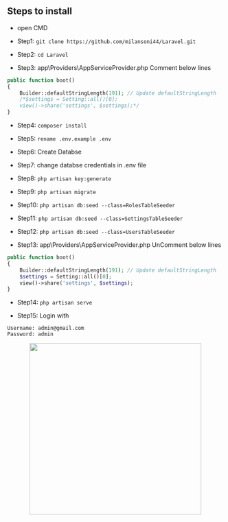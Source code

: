 ## Steps to install

- open CMD

- Step1: `git clone https://github.com/milansoni44/Laravel.git`

- Step2: `cd Laravel`

- Step3:
app\Providers\AppServiceProvider.php
Comment below lines
```php
public function boot()
{
    Builder::defaultStringLength(191); // Update defaultStringLength
    /*$settings = Setting::all()[0];
    view()->share('settings', $settings);*/
}
```

- Step4: `composer install`

- Step5: `rename .env.example .env`

- Step6: Create Databse 

- Step7: change databse credentials in .env file

- Step8: `php artisan key:generate`
- Step9: `php artisan migrate`

- Step10: `php artisan db:seed --class=RolesTableSeeder`
- Step11: `php artisan db:seed --class=SettingsTableSeeder`
- Step12: `php artisan db:seed --class=UsersTableSeeder`

- Step13: 
app\Providers\AppServiceProvider.php
UnComment below lines
```php
public function boot()
{
    Builder::defaultStringLength(191); // Update defaultStringLength
    $settings = Setting::all()[0];
    view()->share('settings', $settings);
}
```

- Step14: 
`php artisan serve`

- Step15:
Login with  
```
Username: admin@gmail.com  
Password: admin 
```

<p align="center"><img src="https://res.cloudinary.com/dtfbvvkyp/image/upload/v1566331377/laravel-logolockup-cmyk-red.svg" width="400"></p>
